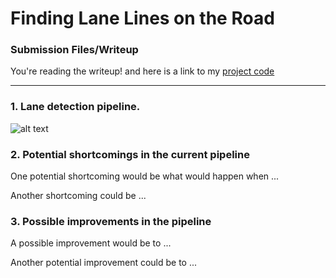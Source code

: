 # **Finding Lane Lines on the Road** 


[//]: # (Image References)

[image1]: ./examples/grayscale.jpg "Grayscale"


### Submission Files/Writeup

You're reading the writeup! and here is a link to my [project code](https://github.com/purnendu23/LaneDetection/blob/master/P1.ipynb)

---

### 1. Lane detection pipeline.


![alt text][image1]


### 2. Potential shortcomings in the current pipeline


One potential shortcoming would be what would happen when ... 

Another shortcoming could be ...


### 3. Possible improvements in the pipeline

A possible improvement would be to ...

Another potential improvement could be to ...
